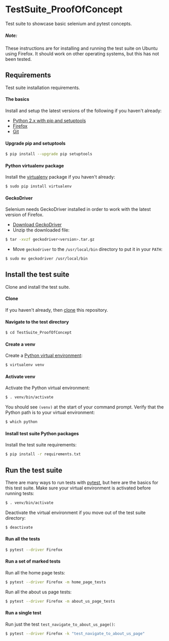 # TestSuite_ProofOfConcept
Test suite to showcase basic selenium and pytest concepts.

##### Note:
These instructions are for installing and running the test suite on Ubuntu using
Firefox.  It should work on other operating systems, but this has not been
tested.

## Requirements
Test suite installation requirements.

#### The basics
Install and setup the latest versions of the following if you haven't
already:
* [Python 2.x with pip and setuptools](https://www.python.org/downloads/)
* [Firefox](https://www.mozilla.org/en-US/firefox/new/)
* [Git](https://git-scm.com/downloads)

#### Upgrade pip and setuptools
```bash
$ pip install --upgrade pip setuptools
```

#### Python virtualenv package
Install the [virtualenv](https://virtualenv.pypa.io/en/stable/) package if
you haven't already:
```bash
$ sudo pip install virtualenv
```

#### GeckoDriver
Selenium needs GeckoDriver installed in order to work with the latest version
of Firefox.
* [Download GeckoDriver](https://github.com/mozilla/geckodriver/releases)
* Unzip the downloaded file:
```bash
$ tar -xvzf geckodriver<version>.tar.gz
```
* Move `geckodriver` to the `/usr/local/bin` directory to put it in your
`PATH`:
```bash
$ sudo mv geckodriver /usr/local/bin
```

## Install the test suite
Clone and install the test suite.

#### Clone
If you haven't already, then
[clone](https://help.github.com/articles/cloning-a-repository/) this repository.

#### Navigate to the test directory
```bash
$ cd TestSuite_ProofOfConcept
```

#### Create a venv
Create a [Python virtual environment](https://virtualenv.pypa.io/en/stable/):
```bash
$ virtualenv venv
```

#### Activate venv
Activate the Python virtual environment:
```bash
$ . venv/bin/activate
```
You should see `(venv)` at the start of your command prompt.  Verify that the
Python path is to your virtual environment:
```bash
$ which python
```

#### Install test suite Python packages
Install the test suite requirements:
```bash
$ pip install -r requirements.txt
```

## Run the test suite
There are many ways to run tests with
[pytest](http://doc.pytest.org/en/latest/contents.html), but here are the basics
for this test suite.  Make sure your virtual environment is activated before
running tests:
```bash
$ . venv/bin/activate
```
Deactivate the virtual environment if you move out of the test suite directory:
```bash
$ deactivate 
```

#### Run all the tests
```bash
$ pytest --driver Firefox
```

#### Run a set of marked tests
Run all the home page tests:
```bash
$ pytest --driver Firefox -m home_page_tests
```
Run all the about us page tests:
```bash
$ pytest --driver Firefox -m about_us_page_tests
```

#### Run a single test
Run just the test `test_navigate_to_about_us_page()`:
```bash
$ pytest --driver Firefox -k "test_navigate_to_about_us_page"
```

